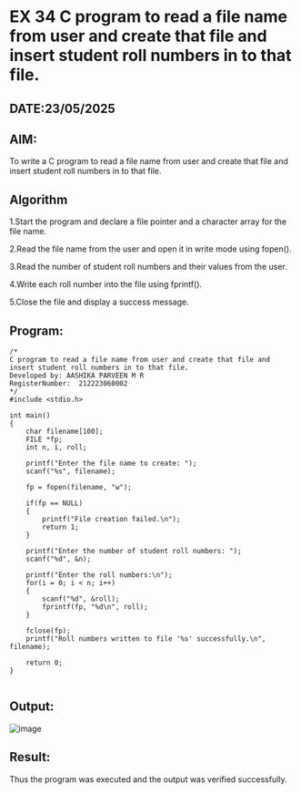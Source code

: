 # EX 34 C program to read a file name from user and create that file and insert student roll numbers in to that file.
## DATE:23/05/2025
## AIM:
To write a C program to read a file name from user and create that file and insert student roll numbers in to that file.

## Algorithm
1.Start the program and declare a file pointer and a character array for the file name.

2.Read the file name from the user and open it in write mode using fopen().

3.Read the number of student roll numbers and their values from the user.

4.Write each roll number into the file using fprintf().

5.Close the file and display a success message.

## Program:
```
/*
C program to read a file name from user and create that file and insert student roll numbers in to that file.
Developed by: AASHIKA PARVEEN M R
RegisterNumber:  212223060002
*/
#include <stdio.h>

int main()
{
    char filename[100];
    FILE *fp;
    int n, i, roll;

    printf("Enter the file name to create: ");
    scanf("%s", filename);

    fp = fopen(filename, "w");

    if(fp == NULL)
    {
        printf("File creation failed.\n");
        return 1;
    }

    printf("Enter the number of student roll numbers: ");
    scanf("%d", &n);

    printf("Enter the roll numbers:\n");
    for(i = 0; i < n; i++)
    {
        scanf("%d", &roll);
        fprintf(fp, "%d\n", roll);
    }

    fclose(fp);
    printf("Roll numbers written to file '%s' successfully.\n", filename);

    return 0;
}


```

## Output:

![image](https://github.com/user-attachments/assets/dc86fd37-92be-427b-9c60-9c67b85aeb4d)


## Result:
Thus the program was executed and the output was verified successfully.
